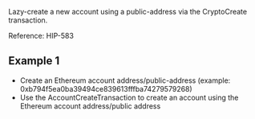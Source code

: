 Lazy-create a new account using a public-address via the CryptoCreate transaction.

Reference: HIP-583

## Example 1
- Create an Ethereum account address/public-address (example: 0xb794f5ea0ba39494ce839613fffba74279579268)
- Use the AccountCreateTransaction to create an account using the Ethereum account address/public address
